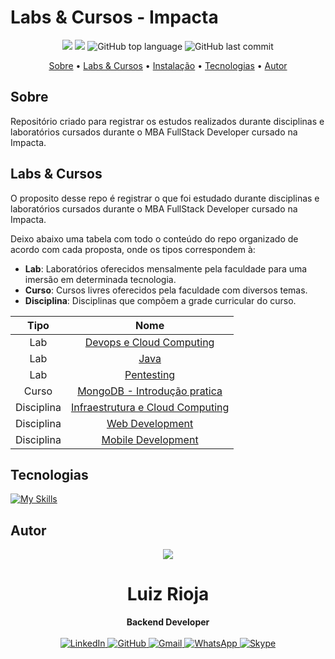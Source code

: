 # Labs & Cursos - Impacta

<p align="center">
  <img src="https://img.shields.io/static/v1?label=labs-and-courses&message=impacta&color=blueviolet&style=for-the-badge"/>
  <img src="https://img.shields.io/github/license/MrRioja/impacta-labs-and-courses?color=blueviolet&logo=License&style=for-the-badge"/>
  <img alt="GitHub top language" src="https://img.shields.io/github/languages/top/MrRioja/impacta-labs-and-courses?color=blueviolet&logo=openjdk&logoColor=white&style=for-the-badge">
  <img alt="GitHub last commit" src="https://img.shields.io/github/last-commit/MrRioja/impacta-labs-and-courses?color=blueviolet&style=for-the-badge">
</p>

<p align="center">
  <a href="#sobre">Sobre</a> •
  <a href="#labs---cursos">Labs & Cursos</a> •
  <a href="#instalação">Instalação</a> •
  <a href="#tecnologias">Tecnologias</a> •
  <a href="#autor">Autor</a>  
</p>

## Sobre

Repositório criado para registrar os estudos realizados durante disciplinas e laboratórios cursados durante o MBA FullStack Developer cursado na Impacta.

## Labs & Cursos

O proposito desse repo é registrar o que foi estudado durante disciplinas e laboratórios cursados durante o MBA FullStack Developer cursado na Impacta.

Deixo abaixo uma tabela com todo o conteúdo do repo organizado de acordo com cada proposta, onde os tipos correspondem à:

- **Lab**: Laboratórios oferecidos mensalmente pela faculdade para uma imersão em determinada tecnologia.
- **Curso**: Cursos livres oferecidos pela faculdade com diversos temas.
- **Disciplina**: Disciplinas que compõem a grade curricular do curso.

|    Tipo    |                              Nome                              |
| :--------: | :------------------------------------------------------------: |
|    Lab     |            [Devops e Cloud Computing](Devops&Cloud)            |
|    Lab     |                          [Java](Java)                          |
|    Lab     |                    [Pentesting](pentesting)                    |
|   Curso    | [MongoDB - Introdução pratica](mongodb-practical-introduction) |
| Disciplina |        [Infraestrutura e Cloud Computing](infra&cloud)         |
| Disciplina |              [Web Development](Web%20Development)              |
| Disciplina |           [Mobile Development](Mobile%20Development)           |

## Tecnologias

[![My Skills](https://skillicons.dev/icons?i=nodejs,py,java,mongodb,docker,githubactions,azure,aws,gcp)](https://skillicons.dev)

## Autor

<div align="center">
<img src="https://images.weserv.nl/?url=avatars.githubusercontent.com/u/55336456?v=4&h=100&w=100&fit=cover&mask=circle&maxage=7d" />
<h1>Luiz Rioja</h1>
<strong>Backend Developer</strong>
<br/>
<br/>

<a href="https://linkedin.com/in/luizrioja" target="_blank">
<img alt="LinkedIn" src="https://img.shields.io/badge/linkedin-%230077B5.svg?style=for-the-badge&logo=linkedin&logoColor=white"/>
</a>

<a href="https://github.com/mrrioja" target="_blank">
<img alt="GitHub" src="https://img.shields.io/badge/github-%23121011.svg?style=for-the-badge&logo=github&logoColor=white"/>
</a>

<a href="mailto:lulyrioja@gmail.com?subject=Fala%20Dev" target="_blank">
<img alt="Gmail" src="https://img.shields.io/badge/Gmail-D14836?style=for-the-badge&logo=gmail&logoColor=white" />
</a>

<a href="https://api.whatsapp.com/send?phone=5511933572652" target="_blank">
<img alt="WhatsApp" src="https://img.shields.io/badge/WhatsApp-25D366?style=for-the-badge&logo=whatsapp&logoColor=white"/>
</a>

<a href="https://join.skype.com/invite/tvBbOq03j5Uu" target="_blank">
<img alt="Skype" src="https://img.shields.io/badge/SKYPE-%2300AFF0.svg?style=for-the-badge&logo=Skype&logoColor=white"/>
</a>

<br/>
<br/>
</div>
